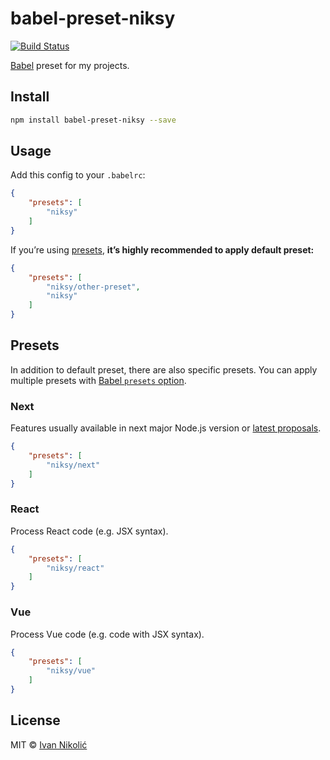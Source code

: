 # babel-preset-niksy

[![Build Status][ci-img]][ci]

[Babel][babel] preset for my projects.

## Install

```sh
npm install babel-preset-niksy --save
```

## Usage

Add this config to your `.babelrc`:

```json
{
	"presets": [
		"niksy"
	]
}
```

If you’re using [presets](#presets), **it’s highly recommended to apply default preset:**

```json
{
	"presets": [
		"niksy/other-preset",
		"niksy"
	]
}
```

## Presets

In addition to default preset, there are also specific presets. You can apply
multiple presets with [Babel `presets` option][babel-presets].

### Next

Features usually available in next major Node.js version or [latest proposals][tc39-proposals].

```json
{
	"presets": [
		"niksy/next"
	]
}
```

### React

Process React code (e.g. JSX syntax).

```json
{
	"presets": [
		"niksy/react"
	]
}
```

### Vue

Process Vue code (e.g. code with JSX syntax).

```json
{
	"presets": [
		"niksy/vue"
	]
}
```

## License

MIT © [Ivan Nikolić](http://ivannikolic.com)

[ci]: https://travis-ci.org/niksy/babel-preset-niksy
[ci-img]: https://travis-ci.org/niksy/babel-preset-niksy.svg?branch=master
[babel]: http://babeljs.io/
[babel-presets]: https://babeljs.io/docs/plugins/#plugin-preset-ordering
[tc39-proposals]: https://github.com/tc39/proposals#active-proposals
